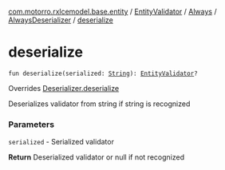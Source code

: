 [com.motorro.rxlcemodel.base.entity](../../../index.md) / [EntityValidator](../../index.md) / [Always](../index.md) / [AlwaysDeserializer](index.md) / [deserialize](./deserialize.md)

# deserialize

`fun deserialize(serialized: `[`String`](https://kotlinlang.org/api/latest/jvm/stdlib/kotlin/-string/index.html)`): `[`EntityValidator`](../../index.md)`?`

Overrides [Deserializer.deserialize](../../-deserializer/deserialize.md)

Deserializes validator from string if string is recognized

### Parameters

`serialized` - Serialized validator

**Return**
Deserialized validator or null if not recognized

